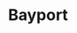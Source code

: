 ---
title: "Bayport"
hashtag: "bayport"
borders:
  - Saint Croix River
tags:
  - City
  - Washington County
  - Minnesota
---